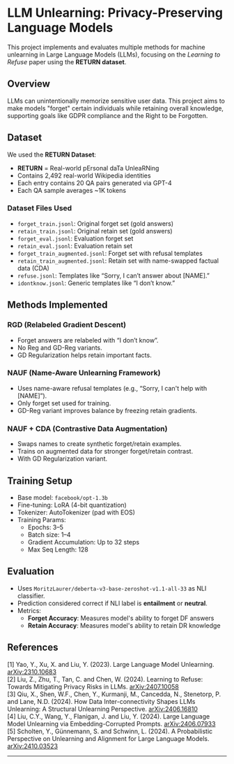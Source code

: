 
#  LLM Unlearning: Privacy-Preserving Language Models 

This project implements and evaluates multiple methods for machine unlearning in Large Language Models (LLMs), focusing on the *Learning to Refuse* paper using the **RETURN dataset**. 

##  Overview

LLMs can unintentionally memorize sensitive user data. This project aims to make models "forget" certain individuals while retaining overall knowledge, supporting goals like GDPR compliance and the Right to be Forgotten.

## Dataset

We used the **RETURN Dataset**:
- **RETURN** = Real-world pErsonal daTa UnleaRNing
- Contains 2,492 real-world Wikipedia identities
- Each entry contains 20 QA pairs generated via GPT-4
- Each QA sample averages ~1K tokens

### Dataset Files Used

- `forget_train.jsonl`: Original forget set (gold answers)
- `retain_train.jsonl`: Original retain set (gold answers)
- `forget_eval.jsonl`: Evaluation forget set
- `retain_eval.jsonl`: Evaluation retain set
- `forget_train_augmented.jsonl`: Forget set with refusal templates
- `retain_train_augmented.jsonl`: Retain set with name-swapped factual data (CDA)
- `refuse.jsonl`: Templates like “Sorry, I can’t answer about [NAME].”
- `idontknow.jsonl`: Generic templates like “I don’t know.”


##  Methods Implemented

### RGD (Relabeled Gradient Descent)
- Forget answers are relabeled with “I don’t know”.
- No Reg and GD-Reg variants.
- GD Regularization helps retain important facts.

### NAUF (Name-Aware Unlearning Framework)
- Uses name-aware refusal templates (e.g., “Sorry, I can't help with [NAME]”).
- Only forget set used for training.
- GD-Reg variant improves balance by freezing retain gradients.

###  NAUF + CDA (Contrastive Data Augmentation)
- Swaps names to create synthetic forget/retain examples.
- Trains on augmented data for stronger forget/retain contrast.
- With GD Regularization variant.

##  Training Setup

- Base model: `facebook/opt-1.3b`
- Fine-tuning: LoRA (4-bit quantization)
- Tokenizer: AutoTokenizer (pad with EOS)
- Training Params:
  - Epochs: 3–5
  - Batch size: 1–4
  - Gradient Accumulation: Up to 32 steps
  - Max Seq Length: 128

##  Evaluation

- Uses `MoritzLaurer/deberta-v3-base-zeroshot-v1.1-all-33` as NLI classifier.
- Prediction considered correct if NLI label is **entailment** or **neutral**.
- Metrics:
  - **Forget Accuracy**: Measures model's ability to forget DF answers
  - **Retain Accuracy**: Measures model's ability to retain DR knowledge

## References

[1] Yao, Y., Xu, X. and Liu, Y. (2023). Large Language Model Unlearning. [arXiv:2310.10683](https://arxiv.org/abs/2310.10683)  
[2] Liu, Z., Zhu, T., Tan, C. and Chen, W. (2024). Learning to Refuse: Towards Mitigating Privacy Risks in LLMs. [arXiv:2407.10058](https://arxiv.org/abs/2407.10058)  
[3] Qiu, X., Shen, W.F., Chen, Y., Kurmanji, M., Cancedda, N., Stenetorp, P. and Lane, N.D. (2024). How Data Inter-connectivity Shapes LLMs Unlearning: A Structural Unlearning Perspective. [arXiv:2406.16810](https://arxiv.org/abs/2406.16810)  
[4] Liu, C.Y., Wang, Y., Flanigan, J. and Liu, Y. (2024). Large Language Model Unlearning via Embedding-Corrupted Prompts. [arXiv:2406.07933](https://arxiv.org/abs/2406.07933)  
[5] Scholten, Y., Günnemann, S. and Schwinn, L. (2024). A Probabilistic Perspective on Unlearning and Alignment for Large Language Models. [arXiv:2410.03523](https://arxiv.org/abs/2410.03523)


---
